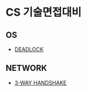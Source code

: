 # CS 기술면접대비
## OS
  - [DEADLOCK](https://github.com/TevLee/CS/blob/main/OperatingSystem/Deadlock.md)
## NETWORK
  - [3-WAY HANDSHAKE](https://github.com/TevLee/CS/blob/main/Network/3WayHandshake.md)
